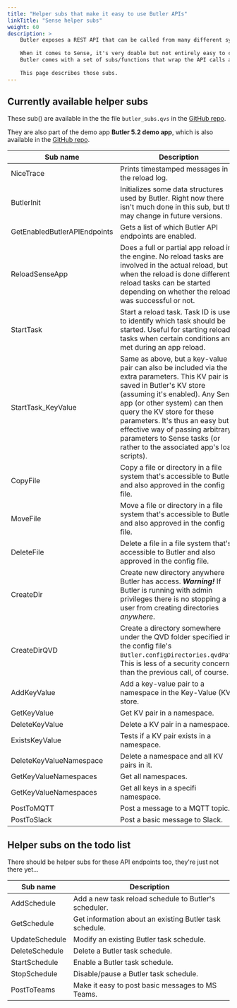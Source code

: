 ```yaml
---
title: "Helper subs that make it easy to use Butler APIs"
linkTitle: "Sense helper subs"
weight: 60
description: >
    Butler exposes a REST API that can be called from many different systems and tools, just not Qlik Sense itself.
      
    When it comes to Sense, it's very doable but not entirely easy to call REST APIs from an app's load script.  
    Butler comes with a set of subs/functions that wrap the API calls and make it a lot easier and cleaner to call Butler APIs from load scripts.
      
    This page describes those subs.
---
```



## Currently available helper subs

These sub() are available in the the file `butler_subs.qvs` in the [GitHub repo](https://github.com/ptarmiganlabs/butler/blob/master/docs/sense_script/butler_subs.qvs).

They are also part of the demo app **Butler 5.2 demo app**, which is also available in the [GitHub repo](https://github.com/ptarmiganlabs/butler/tree/master/docs/sense_apps).

| Sub name | Description |
|----------|-------------|
| NiceTrace | Prints timestamped messages in the reload log. |
| ButlerInit | Initializes some data structures used by Butler. Right now there isn't much done in this sub, but this may change in future versions. |
| GetEnabledButlerAPIEndpoints | Gets a list of which Butler API endpoints are enabled. |
| ReloadSenseApp | Does a full or partial app reload in the engine. No reload tasks are involved in the actual reload, but when the reload is done different reload tasks can be started depending on whether the reload was successful or not. |
| StartTask | Start a reload task. Task ID is used to identify which task should be started. Useful for starting reload tasks when certain conditions are met during an app reload. |
| StartTask_KeyValue | Same as above, but a key-value pair can also be included via the extra parameters. This KV pair is saved in Butler's KV store (assuming it's enabled). Any Sense app (or other system) can then query the KV store for these parameters. It's thus an easy but effective way of passing arbitrary parameters to Sense tasks (or rather to the associated app's load scripts). |
| CopyFile | Copy a file or directory in a file system that's accessible to Butler and also approved in the config file. |
| MoveFile | Move a file or directory in a file system that's accessible to Butler and also approved in the config file. |
| DeleteFile | Delete a file in a file system that's accessible to Butler and also approved in the config file. |
| CreateDir | Create new directory anywhere Butler has access. ***Warning!*** If Butler is running with admin privileges there is no stopping a user from creating directories *anywhere*.  |
| CreateDirQVD | Create a directory somewhere under the QVD folder specified in the config file's `Butler.configDirectories.qvdPath`. This is less of a security concern than the previous call, of course. |
| AddKeyValue | Add a key-value pair to a namespace in the Key-Value (KV) store. |
| GetKeyValue | Get KV pair in a namespace. |
| DeleteKeyValue | Delete a KV pair in a namespace. |
| ExistsKeyValue | Tests if a KV pair exists in a namespace.  |
| DeleteKeyValueNamespace | Delete a namespace and all KV pairs in it. |
| GetKeyValueNamespaces | Get all namespaces. |
| GetKeyValueNamespaces | Get all keys in a specifi namespace. |
| PostToMQTT | Post a message to a MQTT topic. |
| PostToSlack | Post a basic message to Slack. |

## Helper subs on the todo list

There should be helper subs for these API endpoints too, they're just not there yet...

| Sub name | Description |
|----------|-------------|
| AddSchedule | Add a new task reload schedule to Butler's scheduler. |
| GetSchedule | Get information about an existing Butler task schedule. |
| UpdateSchedule | Modify an existing Butler task schedule. |
| DeleteSchedule | Delete a Butler task schedule. |
| StartSchedule | Enable a Butler task schedule. |
| StopSchedule | Disable/pause a Butler task schedule. |
| PostToTeams | Make it easy to post basic messages to MS Teams. |
